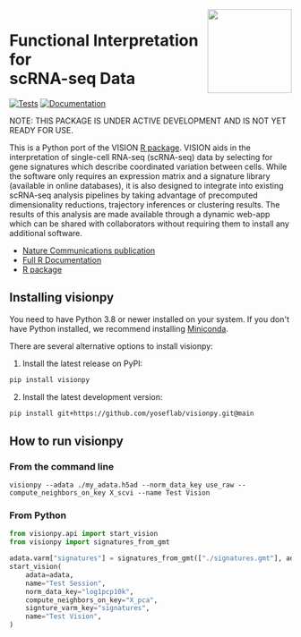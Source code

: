 <img src="https://raw.githubusercontent.com/YosefLab/VISION/master/man/figures/logo.svg" align="right" width="150" />

# Functional Interpretation for <br/> scRNA-seq Data

[![Tests][badge-tests]][link-tests]
[![Documentation][badge-docs]][link-docs]

[badge-tests]: https://img.shields.io/github/actions/workflow/status/yoseflab/visionpy/test.yaml?branch=main
[link-tests]: https://github.com/yoseflab/visionpy/actions/workflows/test.yml
[badge-docs]: https://img.shields.io/readthedocs/visionpy

NOTE: THIS PACKAGE IS UNDER ACTIVE DEVELOPMENT AND IS NOT YET READY FOR USE.

This is a Python port of the VISION [R package](https://github.com/yoseflab/vision). VISION aids in the interpretation of single-cell RNA-seq (scRNA-seq) data by selecting for gene signatures which describe coordinated variation between cells. While the software only requires an expression matrix and a signature library (available in online databases), it is also designed to integrate into existing scRNA-seq analysis pipelines by taking advantage of precomputed dimensionality reductions, trajectory inferences or clustering results. The results of this analysis are made available through a dynamic web-app which can be shared with collaborators without requiring them to install any additional software.

-   [Nature Communications publication](https://www.nature.com/articles/s41467-019-12235-0)
-   [Full R Documentation](https://yoseflab.github.io/VISION/)
-   [R package](https://github.com/yoseflab/vision)

## Installing visionpy

You need to have Python 3.8 or newer installed on your system. If you don't have
Python installed, we recommend installing [Miniconda](https://docs.conda.io/en/latest/miniconda.html).

There are several alternative options to install visionpy:

<!--
1) Install the latest release of `visionpy` from `PyPI <https://pypi.org/project/visionpy/>`_:

```bash
pip install visionpy
```
-->

1. Install the latest release on PyPI:

```bash
pip install visionpy
```

2. Install the latest development version:

```bash
pip install git+https://github.com/yoseflab/visionpy.git@main
```

## How to run visionpy

### From the command line

```
visionpy --adata ./my_adata.h5ad --norm_data_key use_raw --compute_neighbors_on_key X_scvi --name Test Vision
```

### From Python

```python
from visionpy.api import start_vision
from visionpy import signatures_from_gmt

adata.varm["signatures"] = signatures_from_gmt(["./signatures.gmt"], adata)
start_vision(
    adata=adata,
    name="Test Session",
    norm_data_key="log1pcp10k",
    compute_neighbors_on_key="X_pca",
    signture_varm_key="signatures",
    name="Test Vision",
)
```

[link-docs]: https://visionpy.readthedocs.io
